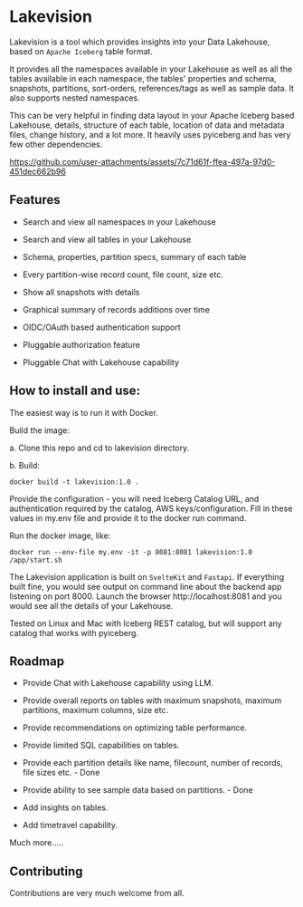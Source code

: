 # Lakevision

Lakevision is a tool which provides insights into your Data Lakehouse, based on `Apache Iceberg` table format.

It provides all the namespaces available in your Lakehouse as well as all the tables available in each namespace, the tables' properties and schema, snapshots, partitions, sort-orders, references/tags as well as sample data. It also supports nested namespaces.

This can be very helpful in finding data layout in your Apache Iceberg based Lakehouse, details, structure of each table, location of data and metadata files, change history, and a lot more. It heavily uses pyiceberg and has very few other dependencies.

https://github.com/user-attachments/assets/7c71d61f-ffea-497a-97d0-451dec662b96



## Features

- Search and view all namespaces in your Lakehouse

- Search and view all tables in your Lakehouse

- Schema, properties, partition specs, summary of each table

- Every partition-wise record count, file count, size etc.

- Show all snapshots with details

- Graphical summary of records additions over time

- OIDC/OAuth based authentication support

- Pluggable authorization feature

- Pluggable Chat with Lakehouse capability

## How to install and use:

The easiest way is to run it with Docker.

Build the image:

a. Clone this repo and cd to lakevision directory.

b. Build:

```
docker build -t lakevision:1.0 .
```

Provide the configuration - you will need Iceberg Catalog URL, and authentication required by the catalog, AWS keys/configuration. Fill in these values in my.env file and provide it to the docker run command.

Run the docker image, like:

```
docker run --env-file my.env -it -p 8081:8081 lakevision:1.0 /app/start.sh
```

The Lakevision application is built on `SvelteKit` and `Fastapi`. If everything built fine, you would see output on command line about the backend app listening on port 8000. Launch the browser http://localhost:8081 and you would see all the details of your Lakehouse.

Tested on Linux and Mac with Iceberg REST catalog, but will support any catalog that works with pyiceberg.

## Roadmap

- Provide Chat with Lakehouse capability using LLM.

- Provide overall reports on tables with maximum snapshots, maximum partitions, maximum columns, size etc.

- Provide recommendations on optimizing table performance.

- Provide limited SQL capabilities on tables.

- Provide each partition details like name, filecount, number of records, file sizes etc. - Done

- Provide ability to see sample data based on partitions. - Done

- Add insights on tables.

- Add timetravel capability.

Much more.....

## Contributing

Contributions are very much welcome from all.
